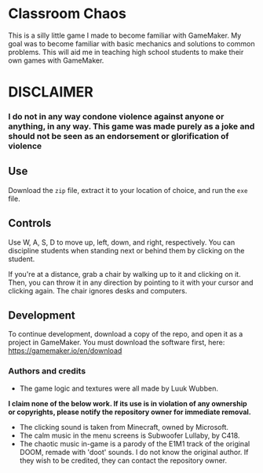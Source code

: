# Classroom Chaos
This is a silly little game I made to become familiar with GameMaker. My goal was to become familiar with basic mechanics and solutions to common problems. This will aid me in teaching high school students to make their own games with GameMaker.

# DISCLAIMER
### **I do not in any way condone violence against anyone or anything, in any way. This game was made purely as a joke and should not be seen as an endorsement or glorification of violence**

## Use
Download the `zip` file, extract it to your location of choice, and run the `exe` file.

## Controls
Use W, A, S, D to move up, left, down, and right, respectively. You can discipline students when standing next or behind them by clicking on the student. 

If you're at a distance, grab a chair by walking up to it and clicking on it. Then, you can throw it in any direction by pointing to it with your cursor and clicking again. The chair ignores desks and computers.

## Development
To continue development, download a copy of the repo, and open it as a project in GameMaker. You must download the software first, here: https://gamemaker.io/en/download

### Authors and credits
- The game logic and textures were all made by Luuk Wubben.

**I claim none of the below work. If its use is in violation of any ownership or copyrights, please notify the repository owner for immediate removal.**
- The clicking sound is taken from Minecraft, owned by Microsoft.
- The calm music in the menu screens is Subwoofer Lullaby, by C418.
- The chaotic music in-game is a parody of the E1M1 track of the original DOOM, remade with 'doot' sounds. I do not know the original author. If they wish to be credited, they can contact the repository owner.
